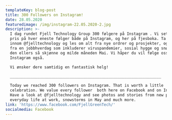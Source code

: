 ```yaml
---
templateKey: blog-post
title: 300 Followers on Instagram!
date: 28.05.2020
featuredimage: /img/instagram-22.05.2020-2.jpg
description: >-
  I dag rundet Fjell Technology Group 300 følgere på Instagram . Vi setter stor
  pris på hver eneste følger både på Instagram, og her på fjesboka. Ta turen
  innom @fjelltechnology og les om alt fra nye ordrer og prosjekter, og glimt
  fra en jobbhverdag som inkluderer viruspandemier, sosial hygge og snøstormer i
  den ellers så skjønne og milde måneden Mai. Vi håper du vil følge oss på
  Instagram også.  

  Vi ønsker dere samtidig en fantastisk helg!

  __________________________________________________________________

  Today we reached 300 followers on Instagram. That is worth a little
  celebration. We value every follower  both here on Facebook and on Instagram.
  Have a look at @fjelltechnology and see photos and stories from new projects,
  everyday life at work, snowstorms in May and much more. 
link: 'https://www.facebook.com/FjellGreenTech/'
socialmedia: Facebook
---
```


